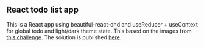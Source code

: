 ## React todo list app
This is a React app using beautiful-react-dnd and useReducer + useContext for global todo and light/dark theme state.
This based on the images from [this challenge](https://www.frontendmentor.io/challenges/todo-app-Su1_KokOW).
The solution is published [here](https://zloopo.github.io/todo-app/).